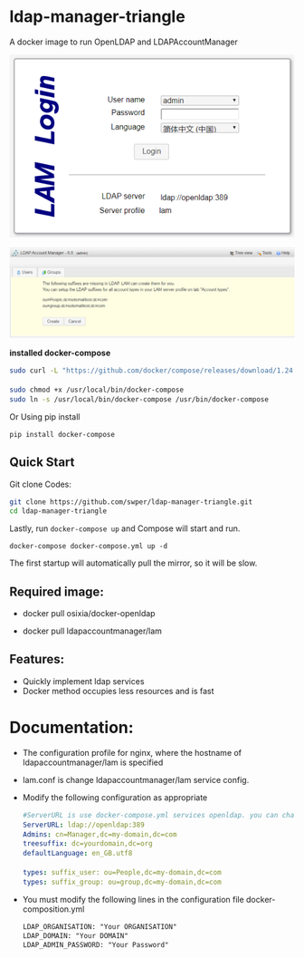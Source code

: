 # ldap-manager-triangle



A docker image to run OpenLDAP and LDAPAccountManager

![Image1455](Image1455.png)

![Image1456](Image1456.png)

**installed docker-compose**

```bash
sudo curl -L "https://github.com/docker/compose/releases/download/1.24.1/docker-compose-$(uname -s)-$(uname -m)" -o /usr/local/bin/docker-compose

sudo chmod +x /usr/local/bin/docker-compose
sudo ln -s /usr/local/bin/docker-compose /usr/bin/docker-compose
```

Or Using pip install

```
pip install docker-compose
```



## Quick Start

Git clone Codes:

```bash
git clone https://github.com/swper/ldap-manager-triangle.git
cd ldap-manager-triangle
```

Lastly, run `docker-compose up` and Compose will start and run.

```
docker-compose docker-compose.yml up -d
```

The first startup will automatically pull the mirror, so it will be slow.



## Required image:

- docker pull osixia/docker-openldap

- docker pull ldapaccountmanager/lam

  

## Features:

- Quickly implement ldap services
- Docker method occupies less resources and is fast



# Documentation:

- The configuration profile for nginx, where the hostname of ldapaccountmanager/lam is specified

- lam.conf is change  ldapaccountmanager/lam service config.

- Modify the following configuration as appropriate

  ```yml
  #ServerURL is use docker-compose.yml services openldap. you can change dc service
  ServerURL: ldap://openldap:389     
  Admins: cn=Manager,dc=my-domain,dc=com
  treesuffix: dc=yourdomain,dc=org
  defaultLanguage: en_GB.utf8
  
  types: suffix_user: ou=People,dc=my-domain,dc=com
  types: suffix_group: ou=group,dc=my-domain,dc=com
  ```

- You must modify the following lines in the configuration file docker-composition.yml

  ```
  LDAP_ORGANISATION: "Your ORGANISATION"
  LDAP_DOMAIN: "Your DOMAIN"
  LDAP_ADMIN_PASSWORD: "Your Password"
  
  ```

  